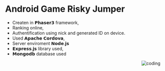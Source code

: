 # Android Game Risky Jumper

* Createn in 𝗣𝗵𝗮𝘀𝗲𝗿𝟯 framework,
* Ranking online,
* Authentification using nick and generated ID on device.
* Used 𝗔𝗽𝗮𝗰𝗵𝗲 𝗖𝗼𝗿𝗱𝗼𝘃𝗮,
* Server enviroment 𝗡𝗼𝗱𝗲.𝗷𝘀
* 𝗘𝘅𝗽𝗿𝗲𝘀𝘀.𝗷𝘀 library used,
* 𝗠𝗼𝗻𝗴𝗼𝗱𝗯 database used

<img align="right" alt="coding" src="https://i.ytimg.com/vi/zPRiNFE4dPk/maxresdefault.jpg">

